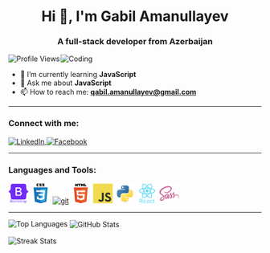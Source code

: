 <h1 align="center">Hi 👋, I'm Gabil Amanullayev</h1>
<h3 align="center">A full-stack developer from Azerbaijan</h3>

<!-- GIF sağa yerləşdirilib -->
<img align="right" alt="Coding" width="400" src="https://media.tenor.com/images/abcd1234efgh5678/tenor.gif" />

<p align="left"> 
    <img src="https://komarev.com/ghpvc/?username=gabilamanullayev&label=Profile%20views&color=0e75b6&style=flat" alt="Profile Views" /> 
</p>

- 🌱 I’m currently learning **JavaScript**
- 💬 Ask me about **JavaScript**
- 📫 How to reach me: **qabil.amanullayev@gmail.com**

---

<h3 align="left">Connect with me:</h3>
<p align="left">
  <a href="https://az.linkedin.com/in/qabil-amanullayev-a290842266" target="_blank">
    <img align="center" src="https://raw.githubusercontent.com/rahuldkjain/github-profile-readme-generator/master/src/images/icons/Social/linked-in-alt.svg" alt="LinkedIn" height="30" width="40" />
  </a>
  <a href="https://fb.com/@gabilamanullayev" target="_blank">
    <img align="center" src="https://raw.githubusercontent.com/rahuldkjain/github-profile-readme-generator/master/src/images/icons/Social/facebook.svg" alt="Facebook" height="30" width="40" />
  </a>
</p>

---

<h3 align="left">Languages and Tools:</h3>
<p align="left">
  <a href="https://getbootstrap.com" target="_blank"><img src="https://raw.githubusercontent.com/devicons/devicon/master/icons/bootstrap/bootstrap-plain-wordmark.svg" alt="bootstrap" width="40" height="40"/></a>
  <a href="https://www.w3schools.com/css/" target="_blank"><img src="https://raw.githubusercontent.com/devicons/devicon/master/icons/css3/css3-original-wordmark.svg" alt="css3" width="40" height="40"/></a>
  <a href="https://git-scm.com/" target="_blank"><img src="https://www.vectorlogo.zone/logos/git-scm/git-scm-icon.svg" alt="git" width="40" height="40"/></a>
  <a href="https://www.w3.org/html/" target="_blank"><img src="https://raw.githubusercontent.com/devicons/devicon/master/icons/html5/html5-original-wordmark.svg" alt="html5" width="40" height="40"/></a>
  <a href="https://developer.mozilla.org/en-US/docs/Web/JavaScript" target="_blank"><img src="https://raw.githubusercontent.com/devicons/devicon/master/icons/javascript/javascript-original.svg" alt="javascript" width="40" height="40"/></a>
  <a href="https://www.python.org" target="_blank"><img src="https://raw.githubusercontent.com/devicons/devicon/master/icons/python/python-original.svg" alt="python" width="40" height="40"/></a>
  <a href="https://reactjs.org/" target="_blank"><img src="https://raw.githubusercontent.com/devicons/devicon/master/icons/react/react-original-wordmark.svg" alt="react" width="40" height="40"/></a>
  <a href="https://sass-lang.com" target="_blank"><img src="https://raw.githubusercontent.com/devicons/devicon/master/icons/sass/sass-original.svg" alt="sass" width="40" height="40"/></a>
</p>

---

<p>
  <img align="left" src="https://github-readme-stats.vercel.app/api/top-langs?username=gabilamanullayev&show_icons=true&locale=en&layout=compact" alt="Top Languages" />
</p>

<p>&nbsp;<img align="center" src="https://github-readme-stats.vercel.app/api?username=gabilamanullayev&show_icons=true&locale=en" alt="GitHub Stats" /></p>

<p>
  <img align="center" src="https://github-readme-streak-stats.herokuapp.com/?user=gabilamanullayev" alt="Streak Stats" />
</p>
